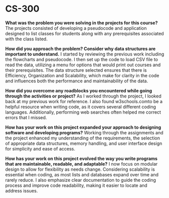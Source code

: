 # CS-300

**What was the problem you were solving in the projects for this course?**
The projects consisted of developing a pseudocode and application designed to list classes for students along with any prerequisites associated with the class listed.

**How did you approach the problem? Consider why data structures are important to understand.**
I started by reviewing the previous work including the flowcharts and pseudocode. I then set up the code to load CSV file to read the data, utilizing a menu for options that would print out courses and their prerequisites. The data structure selected ensures that there is Efficiency, Organization and Scalability, which make for clarity in the code and influences both the performance and maintainability of the data.

**How did you overcome any roadblocks you encountered while going through the activities or project?**
As I worked through the project, I looked back at my previous work for reference. I also found w3schools.comto be a helpful resource when writing code, as it covers several different coding languages. Additionally, performing web searches often helped me correct errors that I missed.

**How has your work on this project expanded your approach to designing software and developing programs?**
Working through the assignments and the project enhanced my understanding of the requirements, the selection of appropriate data structures, memory handling, and user interface design for simplicity and ease of access.

**How has your work on this project evolved the way you write programs that are maintainable, readable, and adaptable?**
I now focus on modular design to allow for flexibility as needs change. Considering scalability is essential when coding, as most lists and databases expand over time and rarely reduce. I also emphasize clear documentation to guide the coding process and improve code readability, making it easier to locate and address issues.

